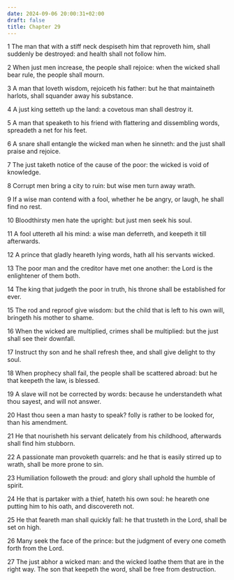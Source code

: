 ```yaml
---
date: 2024-09-06 20:00:31+02:00
draft: false
title: Chapter 29
---
```




1 The man that with a stiff neck despiseth him that reproveth him, shall suddenly be destroyed: and health shall not follow him.

2 When just men increase, the people shall rejoice: when the wicked shall bear rule, the people shall mourn.

3 A man that loveth wisdom, rejoiceth his father: but he that maintaineth harlots, shall squander away his substance.

4 A just king setteth up the land: a covetous man shall destroy it.

5 A man that speaketh to his friend with flattering and dissembling words, spreadeth a net for his feet.

6 A snare shall entangle the wicked man when he sinneth: and the just shall praise and rejoice.

7 The just taketh notice of the cause of the poor: the wicked is void of knowledge.

8 Corrupt men bring a city to ruin: but wise men turn away wrath.

9 If a wise man contend with a fool, whether he be angry, or laugh, he shall find no rest.

10 Bloodthirsty men hate the upright: but just men seek his soul.

11 A fool uttereth all his mind: a wise man deferreth, and keepeth it till afterwards.

12 A prince that gladly heareth lying words, hath all his servants wicked.

13 The poor man and the creditor have met one another: the Lord is the enlightener of them both.

14 The king that judgeth the poor in truth, his throne shall be established for ever.

15 The rod and reproof give wisdom: but the child that is left to his own will, bringeth his mother to shame.

16 When the wicked are multiplied, crimes shall be multiplied: but the just shall see their downfall.

17 Instruct thy son and he shall refresh thee, and shall give delight to thy soul.

18 When prophecy shall fail, the people shall be scattered abroad: but he that keepeth the law, is blessed.

19 A slave will not be corrected by words: because he understandeth what thou sayest, and will not answer.

20 Hast thou seen a man hasty to speak? folly is rather to be looked for, than his amendment.

21 He that nourisheth his servant delicately from his childhood, afterwards shall find him stubborn.

22 A passionate man provoketh quarrels: and he that is easily stirred up to wrath, shall be more prone to sin.

23 Humiliation followeth the proud: and glory shall uphold the humble of spirit.

24 He that is partaker with a thief, hateth his own soul: he heareth one putting him to his oath, and discovereth not.

25 He that feareth man shall quickly fall: he that trusteth in the Lord, shall be set on high.

26 Many seek the face of the prince: but the judgment of every one cometh forth from the Lord.

27 The just abhor a wicked man: and the wicked loathe them that are in the right way. The son that keepeth the word, shall be free from destruction.

